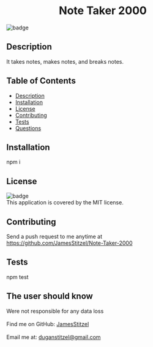 
<h1 align="center">Note Taker 2000 </h1>

![badge](https://img.shields.io/badge/license-MIT-brightgreen)<br />
## Description
 It takes notes, makes notes, and breaks notes.
## Table of Contents
- [Description](#description)
- [Installation](#installation)
- [License](#license)
- [Contributing](#contributing)
- [Tests](#tests)
- [Questions](#questions)
## Installation
 npm i
## License
![badge](https://img.shields.io/badge/license-MIT-brightgreen)
<br />
This application is covered by the MIT license. 
## Contributing
 Send a push request to me anytime at https://github.com/JamesStitzel/Note-Taker-2000
## Tests
 npm test
## The user should know
 Were not responsible for any data loss<br />
<br />
Find me on GitHub: [JamesStitzel](https://github.com/JamesStitzel)<br />
<br />
 Email me at: duganstitzel@gmail.com<br /><br />
